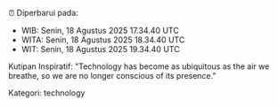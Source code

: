 ⏰ Diperbarui pada:
- WIB: Senin, 18 Agustus 2025 17.34.40 UTC
- WITA: Senin, 18 Agustus 2025 18.34.40 UTC
- WIT: Senin, 18 Agustus 2025 19.34.40 UTC

Kutipan Inspiratif:
"Technology has become as ubiquitous as the air we breathe, so we are no longer conscious of its presence."


Kategori: technology

